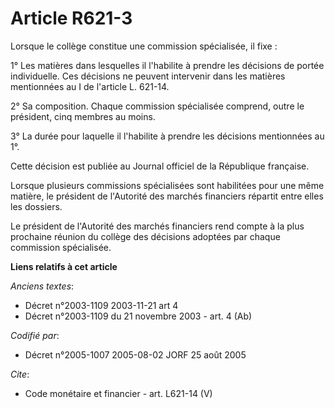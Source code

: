 # Article R621-3

Lorsque le collège constitue une commission spécialisée, il fixe : 

1° Les matières dans lesquelles il l'habilite à prendre les décisions de portée individuelle. Ces décisions ne peuvent
intervenir dans les matières mentionnées au I de l'article L. 621-14.

2° Sa composition. Chaque commission spécialisée comprend, outre le président, cinq membres au moins. 

3° La durée pour laquelle il l'habilite à prendre les décisions mentionnées au 1°. 

Cette décision est publiée au Journal officiel de la République française. 

Lorsque plusieurs commissions spécialisées sont habilitées pour une même matière, le président de l'Autorité des marchés
financiers répartit entre elles les dossiers. 

Le président de l'Autorité des marchés financiers rend compte à la plus prochaine réunion du collège des décisions adoptées
par chaque commission spécialisée.

**Liens relatifs à cet article**

_Anciens textes_:

  - Décret n°2003-1109 2003-11-21 art 4
  - Décret n°2003-1109 du 21 novembre 2003 - art. 4 (Ab)

_Codifié par_:

  - Décret n°2005-1007 2005-08-02 JORF 25 août 2005

_Cite_:

  - Code monétaire et financier - art. L621-14 (V)
